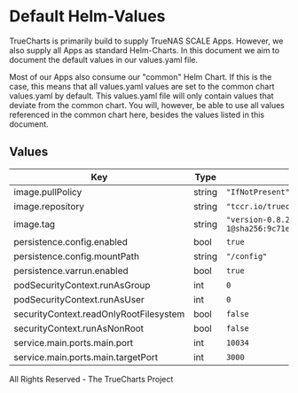 # Default Helm-Values

TrueCharts is primarily build to supply TrueNAS SCALE Apps.
However, we also supply all Apps as standard Helm-Charts. In this document we aim to document the default values in our values.yaml file.

Most of our Apps also consume our "common" Helm Chart.
If this is the case, this means that all values.yaml values are set to the common chart values.yaml by default. This values.yaml file will only contain values that deviate from the common chart.
You will, however, be able to use all values referenced in the common chart here, besides the values listed in this document.

## Values

| Key | Type | Default | Description |
|-----|------|---------|-------------|
| image.pullPolicy | string | `"IfNotPresent"` |  |
| image.repository | string | `"tccr.io/truecharts/doublecommander"` |  |
| image.tag | string | `"version-0.8.2-1@sha256:9c71e7178c24bdd646fa65e49fd9cef59ad9584eac2d60d59ea3e62ea53d47f9"` |  |
| persistence.config.enabled | bool | `true` |  |
| persistence.config.mountPath | string | `"/config"` |  |
| persistence.varrun.enabled | bool | `true` |  |
| podSecurityContext.runAsGroup | int | `0` |  |
| podSecurityContext.runAsUser | int | `0` |  |
| securityContext.readOnlyRootFilesystem | bool | `false` |  |
| securityContext.runAsNonRoot | bool | `false` |  |
| service.main.ports.main.port | int | `10034` |  |
| service.main.ports.main.targetPort | int | `3000` |  |

All Rights Reserved - The TrueCharts Project
